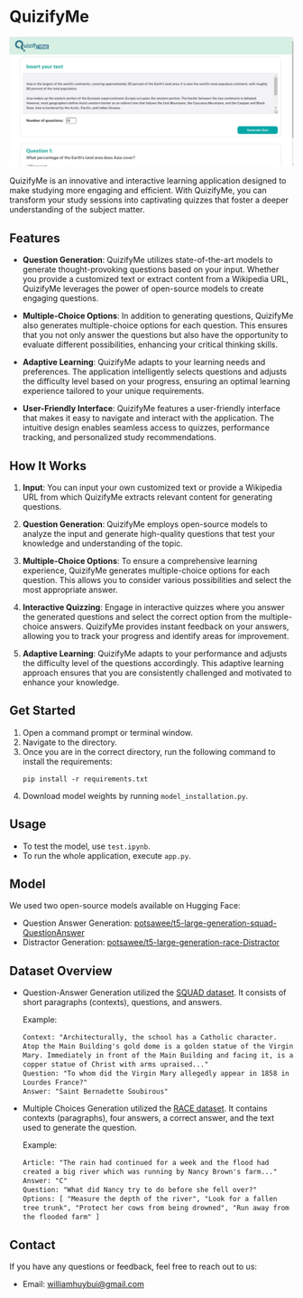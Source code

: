 # QuizifyMe
![Example Image](cover.PNG)

QuizifyMe is an innovative and interactive learning application designed to make studying more engaging and efficient. With QuizifyMe, you can transform your study sessions into captivating quizzes that foster a deeper understanding of the subject matter.

## Features

- **Question Generation**: QuizifyMe utilizes state-of-the-art models to generate thought-provoking questions based on your input. Whether you provide a customized text or extract content from a Wikipedia URL, QuizifyMe leverages the power of open-source models to create engaging questions.

- **Multiple-Choice Options**: In addition to generating questions, QuizifyMe also generates multiple-choice options for each question. This ensures that you not only answer the questions but also have the opportunity to evaluate different possibilities, enhancing your critical thinking skills.

- **Adaptive Learning**: QuizifyMe adapts to your learning needs and preferences. The application intelligently selects questions and adjusts the difficulty level based on your progress, ensuring an optimal learning experience tailored to your unique requirements.

- **User-Friendly Interface**: QuizifyMe features a user-friendly interface that makes it easy to navigate and interact with the application. The intuitive design enables seamless access to quizzes, performance tracking, and personalized study recommendations.

## How It Works

1. **Input**: You can input your own customized text or provide a Wikipedia URL from which QuizifyMe extracts relevant content for generating questions.

2. **Question Generation**: QuizifyMe employs open-source models to analyze the input and generate high-quality questions that test your knowledge and understanding of the topic.

3. **Multiple-Choice Options**: To ensure a comprehensive learning experience, QuizifyMe generates multiple-choice options for each question. This allows you to consider various possibilities and select the most appropriate answer.

4. **Interactive Quizzing**: Engage in interactive quizzes where you answer the generated questions and select the correct option from the multiple-choice answers. QuizifyMe provides instant feedback on your answers, allowing you to track your progress and identify areas for improvement.

5. **Adaptive Learning**: QuizifyMe adapts to your performance and adjusts the difficulty level of the questions accordingly. This adaptive learning approach ensures that you are consistently challenged and motivated to enhance your knowledge.

## Get Started
1. Open a command prompt or terminal window.
2. Navigate to the directory.
3. Once you are in the correct directory, run the following command to install the requirements:
   ```
   pip install -r requirements.txt
   ```
4. Download model weights by running `model_installation.py`.

## Usage
- To test the model, use `test.ipynb`.
- To run the whole application, execute `app.py`.

## Model 
We used two open-source models available on Hugging Face:

- Question Answer Generation: [potsawee/t5-large-generation-squad-QuestionAnswer](https://huggingface.co/potsawee/t5-large-generation-squad-QuestionAnswer)
- Distractor Generation: [potsawee/t5-large-generation-race-Distractor](https://huggingface.co/potsawee/t5-large-generation-race-Distractor)

## Dataset Overview
- Question-Answer Generation utilized the [SQUAD dataset](https://huggingface.co/datasets/squad/viewer/plain_text/train?row=0). It consists of short paragraphs (contexts), questions, and answers.

  Example:
  ```
  Context: "Architecturally, the school has a Catholic character. Atop the Main Building's gold dome is a golden statue of the Virgin Mary. Immediately in front of the Main Building and facing it, is a copper statue of Christ with arms upraised..."
  Question: "To whom did the Virgin Mary allegedly appear in 1858 in Lourdes France?"
  Answer: "Saint Bernadette Soubirous"
  ```

- Multiple Choices Generation utilized the [RACE dataset](https://huggingface.co/datasets/race). It contains contexts (paragraphs), four answers, a correct answer, and the text used to generate the question.

  Example:
  ```
  Article: "The rain had continued for a week and the flood had created a big river which was running by Nancy Brown's farm..."
  Answer: "C"
  Question: "What did Nancy try to do before she fell over?"
  Options: [ "Measure the depth of the river", "Look for a fallen tree trunk", "Protect her cows from being drowned", "Run away from the flooded farm" ]
  ```

## Contact

If you have any questions or feedback, feel free to reach out to us:

- Email: [williamhuybui@gmail.com](mailto:williamhuybui@gmail.com)
